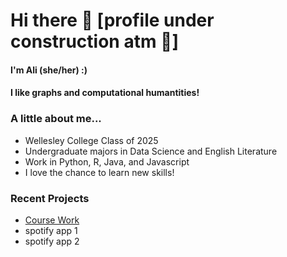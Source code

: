# Hi there 👋  [profile under construction atm 🚧]

<!--
**alikyrouz/alikyrouz** is a ✨ _special_ ✨ repository because its `README.md` (this file) appears on your GitHub profile.

Here are some ideas to get you started:

- 🔭 I’m currently working on ...
- 🌱 I’m currently learning ...
- 👯 I’m looking to collaborate on ...
- 🤔 I’m looking for help with ...
- 💬 Ask me about ...
- 📫 How to reach me: ...
- 😄 Pronouns: ...
- ⚡ Fun fact: ...
-->

#### I'm Ali (she/her) :) 
#### I like graphs and computational humantities! 

### A little about me...
- Wellesley College Class of 2025
- Undergraduate majors in Data Science and English Literature
- Work in Python, R, Java, and Javascript
- I love the chance to learn new skills!

### Recent Projects
- [Course Work](https://github.com/alikyrouz/CourseWork)
- spotify app 1
- spotify app 2


